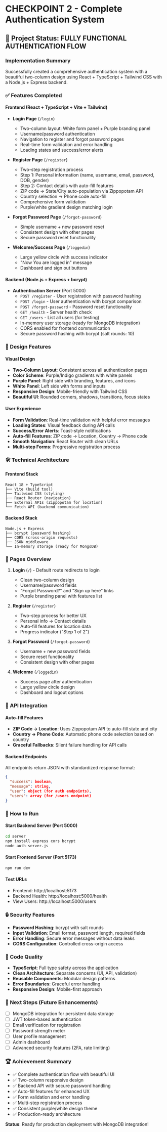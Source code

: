 # CHECKPOINT 2 - Complete Authentication System

## 🚀 Project Status: FULLY FUNCTIONAL AUTHENTICATION FLOW

### Implementation Summary

Successfully created a comprehensive authentication system with a beautiful two-column design using React + TypeScript + Tailwind CSS with a Node.js + Express backend.

### ✅ Features Completed

#### Frontend (React + TypeScript + Vite + Tailwind)

- **Login Page** (`/login`)
  - Two-column layout: White form panel + Purple branding panel
  - Username/password authentication
  - Navigation to register and forgot password pages
  - Real-time form validation and error handling
  - Loading states and success/error alerts

- **Register Page** (`/register`)
  - Two-step registration process
  - Step 1: Personal information (name, username, email, password, DOB, gender)
  - Step 2: Contact details with auto-fill features
  - ZIP code → State/City auto-population via Zippopotam API
  - Country selection → Phone code auto-fill
  - Comprehensive form validation
  - Purple/white gradient design matching login

- **Forgot Password Page** (`/forgot-password`)
  - Simple username + new password reset
  - Consistent design with other pages
  - Secure password reset functionality

- **Welcome/Success Page** (`/loggedin`)
  - Large yellow circle with success indicator
  - "Now You are logged in" message
  - Dashboard and sign out buttons

#### Backend (Node.js + Express + bcrypt)

- **Authentication Server** (Port 5000)
  - `POST /register` - User registration with password hashing
  - `POST /login` - User authentication with bcrypt comparison
  - `POST /forgot-password` - Password reset functionality
  - `GET /health` - Server health check
  - `GET /users` - List all users (for testing)
  - In-memory user storage (ready for MongoDB integration)
  - CORS enabled for frontend communication
  - Secure password hashing with bcrypt (salt rounds: 10)

### 🎨 Design Features

#### Visual Design

- **Two-Column Layout**: Consistent across all authentication pages
- **Color Scheme**: Purple/Indigo gradients with white panels
- **Purple Panel**: Right side with branding, features, and icons
- **White Panel**: Left side with forms and inputs
- **Responsive Design**: Mobile-friendly with Tailwind CSS
- **Beautiful UI**: Rounded corners, shadows, transitions, focus states

#### User Experience

- **Form Validation**: Real-time validation with helpful error messages
- **Loading States**: Visual feedback during API calls
- **Success/Error Alerts**: Toast-style notifications
- **Auto-fill Features**: ZIP code → Location, Country → Phone code
- **Smooth Navigation**: React Router with clean URLs
- **Multi-step Forms**: Progressive registration process

### 🛠 Technical Architecture

#### Frontend Stack

```
React 18 + TypeScript
├── Vite (build tool)
├── Tailwind CSS (styling)
├── React Router (navigation)
├── External APIs (Zippopotam for location)
└── Fetch API (backend communication)
```

#### Backend Stack

```
Node.js + Express
├── bcrypt (password hashing)
├── CORS (cross-origin requests)
├── JSON middleware
└── In-memory storage (ready for MongoDB)
```

### 📱 Pages Overview

1. **Login** (`/`) - Default route redirects to login
   - Clean two-column design
   - Username/password fields
   - "Forgot Password?" and "Sign up here" links
   - Purple branding panel with features list

2. **Register** (`/register`)
   - Two-step process for better UX
   - Personal info → Contact details
   - Auto-fill features for location data
   - Progress indicator ("Step 1 of 2")

3. **Forgot Password** (`/forgot-password`)
   - Username + new password fields
   - Secure reset functionality
   - Consistent design with other pages

4. **Welcome** (`/loggedin`)
   - Success page after authentication
   - Large yellow circle design
   - Dashboard and logout options

### 🔧 API Integration

#### Auto-fill Features

- **ZIP Code → Location**: Uses Zippopotam API to auto-fill state and city
- **Country → Phone Code**: Automatic phone code selection based on country
- **Graceful Fallbacks**: Silent failure handling for API calls

#### Backend Endpoints

All endpoints return JSON with standardized response format:

```json
{
  "success": boolean,
  "message": string,
  "user": object (for auth endpoints),
  "users": array (for /users endpoint)
}
```

### 🚀 How to Run

#### Start Backend Server (Port 5000)

```bash
cd server
npm install express cors bcrypt
node auth-server.js
```

#### Start Frontend Server (Port 5173)

```bash
npm run dev
```

#### Test URLs

- Frontend: http://localhost:5173
- Backend Health: http://localhost:5000/health
- View Users: http://localhost:5000/users

### 🔒 Security Features

- **Password Hashing**: bcrypt with salt rounds
- **Input Validation**: Email format, password length, required fields
- **Error Handling**: Secure error messages without data leaks
- **CORS Configuration**: Controlled cross-origin access

### 📝 Code Quality

- **TypeScript**: Full type safety across the application
- **Clean Architecture**: Separate concerns (UI, API, validation)
- **Reusable Components**: Modular design patterns
- **Error Boundaries**: Graceful error handling
- **Responsive Design**: Mobile-first approach

### 🎯 Next Steps (Future Enhancements)

- [ ] MongoDB integration for persistent data storage
- [ ] JWT token-based authentication
- [ ] Email verification for registration
- [ ] Password strength meter
- [ ] User profile management
- [ ] Admin dashboard
- [ ] Advanced security features (2FA, rate limiting)

### 🏆 Achievement Summary

- ✅ Complete authentication flow with beautiful UI
- ✅ Two-column responsive design
- ✅ Backend API with secure password handling
- ✅ Auto-fill features for enhanced UX
- ✅ Form validation and error handling
- ✅ Multi-step registration process
- ✅ Consistent purple/white design theme
- ✅ Production-ready architecture

**Status**: Ready for production deployment with MongoDB integration!

